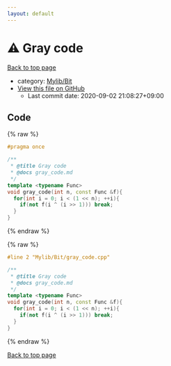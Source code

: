```yaml
---
layout: default
---
```


<!-- mathjax config similar to math.stackexchange -->
<script type="text/javascript" async
  src="https://cdnjs.cloudflare.com/ajax/libs/mathjax/2.7.5/MathJax.js?config=TeX-MML-AM_CHTML">
</script>
<script type="text/x-mathjax-config">
  MathJax.Hub.Config({
    TeX: { equationNumbers: { autoNumber: "AMS" }},
    tex2jax: {
      inlineMath: [ ['$','$'] ],
      processEscapes: true
    },
    "HTML-CSS": { matchFontHeight: false },
    displayAlign: "left",
    displayIndent: "2em"
  });
</script>

<script type="text/javascript" src="https://cdnjs.cloudflare.com/ajax/libs/jquery/3.4.1/jquery.min.js"></script>
<script src="https://cdn.jsdelivr.net/npm/jquery-balloon-js@1.1.2/jquery.balloon.min.js" integrity="sha256-ZEYs9VrgAeNuPvs15E39OsyOJaIkXEEt10fzxJ20+2I=" crossorigin="anonymous"></script>
<script type="text/javascript" src="../../../assets/js/copy-button.js"></script>
<link rel="stylesheet" href="../../../assets/css/copy-button.css" />


# :warning: Gray code

<a href="../../../index.html">Back to top page</a>

* category: <a href="../../../index.html#fe4a83e4dc2a7f834ed4cd85d6972a53">Mylib/Bit</a>
* <a href="{{ site.github.repository_url }}/blob/master/Mylib/Bit/gray_code.cpp">View this file on GitHub</a>
    - Last commit date: 2020-09-02 21:08:27+09:00




## Code

<a id="unbundled"></a>
{% raw %}
```cpp
#pragma once

/**
 * @title Gray code
 * @docs gray_code.md
 */
template <typename Func>
void gray_code(int n, const Func &f){
  for(int i = 0; i < (1 << n); ++i){
    if(not f(i ^ (i >> 1))) break;
  }
}

```
{% endraw %}

<a id="bundled"></a>
{% raw %}
```cpp
#line 2 "Mylib/Bit/gray_code.cpp"

/**
 * @title Gray code
 * @docs gray_code.md
 */
template <typename Func>
void gray_code(int n, const Func &f){
  for(int i = 0; i < (1 << n); ++i){
    if(not f(i ^ (i >> 1))) break;
  }
}

```
{% endraw %}

<a href="../../../index.html">Back to top page</a>

